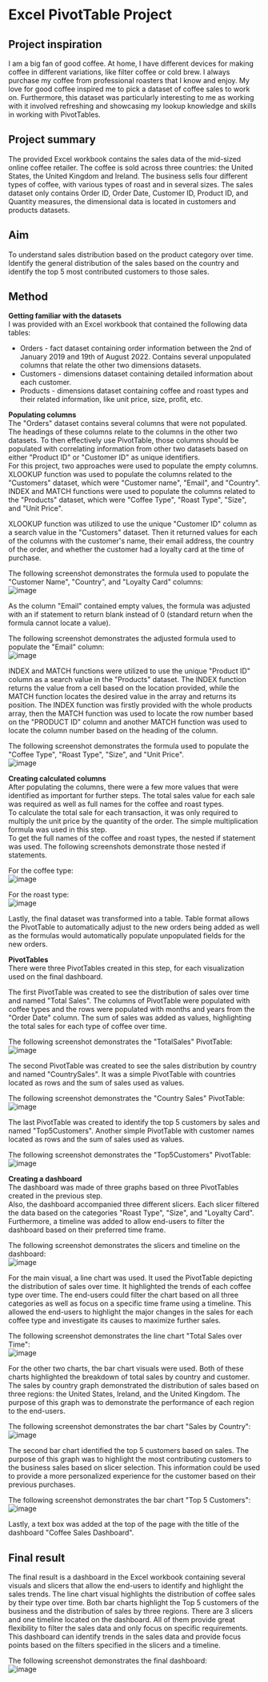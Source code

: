 # Excel PivotTable Project  

## Project inspiration
I am a big fan of good coffee. At home, I have different devices for making coffee in different variations, like filter coffee or cold brew. I always purchase my coffee from professional roasters that I know and enjoy. My love for good coffee inspired me to pick a dataset of coffee sales to work on. Furthermore, this dataset was particularly interesting to me as working with it involved refreshing and showcasing my lookup knowledge and skills in working with PivotTables.  

## Project summary  
The provided Excel workbook contains the sales data of the mid-sized online coffee retailer. The coffee is sold across three countries: the United States, the United Kingdom and Ireland. The business sells four different types of coffee, with various types of roast and in several sizes. The sales dataset only contains Order ID, Order Date, Customer ID, Product ID, and Quantity measures, the dimensional data is located in customers and products datasets.  

## Aim  
To understand sales distribution based on the product category over time. Identify the general distribution of the sales based on the country and identify the top 5 most contributed customers to those sales.  

## Method  
**Getting familiar with the datasets**  
I was provided with an Excel workbook that contained the following data tables:  
* Orders - fact dataset containing order information between the 2nd of January 2019 and 19th of August 2022. Contains several unpopulated columns that relate the other two dimensions datasets.    
* Customers - dimensions dataset containing detailed information about each customer.  
* Products - dimensions dataset containing coffee and roast types and their related information, like unit price, size, profit, etc.  

**Populating columns**  
The "Orders" dataset contains several columns that were not populated. The headings of these columns relate to the columns in the other two datasets. To then effectively use PivotTable, those columns should be populated with correlating information from other two datasets based on either "Product ID" or "Customer ID" as unique identifiers.  
For this project, two approaches were used to populate the empty columns. XLOOKUP function was used to populate the columns related to the "Customers" dataset, which were "Customer name", "Email", and "Country". INDEX and MATCH functions were used to populate the columns related to the "Products" dataset, which were "Coffee Type", "Roast Type", "Size", and "Unit Price".  
  
XLOOKUP function was utilized to use the unique "Customer ID" column as a search value in the "Customers" dataset. Then it returned values for each of the columns with the customer's name, their email address, the country of the order, and whether the customer had a loyalty card at the time of purchase.  
  
The following screenshot demonstrates the formula used to populate the "Customer Name", "Country", and "Loyalty Card" columns:  
![image](https://github.com/user-attachments/assets/711ad818-b967-47b0-922a-c82ebc15d464)  
  
As the column "Email" contained empty values, the formula was adjusted with an if statement to return blank instead of 0 (standard return when the formula cannot locate a value).  
  
The following screenshot demonstrates the adjusted formula used to populate the "Email" column:  
![image](https://github.com/user-attachments/assets/05587259-d8da-4217-93a2-ae0e6264cd35)  
  
INDEX and MATCH functions were utilized to use the unique "Product ID" column as a search value in the "Products" dataset. The INDEX function returns the value from a cell based on the location provided, while the MATCH function locates the desired value in the array and returns its position. The INDEX function was firstly provided with the whole products array, then the MATCH function was used to locate the row number based on the "PRODUCT ID" column and another MATCH function was used to locate the column number based on the heading of the column.  
  
The following screenshot demonstrates the formula used to populate the "Coffee Type", "Roast Type", "Size", and "Unit Price".  
![image](https://github.com/user-attachments/assets/2ca90c02-b1ff-4989-ace6-93458d508562)  
  
**Creating calculated columns**  
After populating the columns, there were a few more values that were identified as important for further steps. The total sales value for each sale was required as well as full names for the coffee and roast types.  
To calculate the total sale for each transaction, it was only required to multiply the unit price by the quantity of the order. The simple multiplication formula was used in this step.  
To get the full names of the coffee and roast types, the nested if statement was used. The following screenshots demonstrate those nested if statements.  
  
For the coffee type:  
![image](https://github.com/user-attachments/assets/599e767f-758c-4a8b-b15a-2522733f4ed6)  

For the roast type:  
![image](https://github.com/user-attachments/assets/ef22ed3e-a0af-418f-89b4-2ee807ce3cfd)  

Lastly, the final dataset was transformed into a table. Table format allows the PivotTable to automatically adjust to the new orders being added as well as the formulas would automatically populate unpopulated fields for the new orders.  

**PivotTables**  
There were three PivotTables created in this step, for each visualization used on the final dashboard.  
  
The first PivotTable was created to see the distribution of sales over time and named "Total Sales". The columns of PivotTable were populated with coffee types and the rows were populated with months and years from the "Order Date" column. The sum of sales was added as values, highlighting the total sales for each type of coffee over time.  
  
The following screenshot demonstrates the "TotalSales" PivotTable:  
![image](https://github.com/user-attachments/assets/aa832bc5-cb33-47f2-a57f-0d3eaea1cc07)  

The second PivotTable was created to see the sales distribution by country and named "CountrySales". It was a simple PivotTable with countries located as rows and the sum of sales used as values.  
  
The following screenshot demonstrates the "Country Sales" PivotTable:  
![image](https://github.com/user-attachments/assets/f2706f69-da94-46a0-97a2-97b289225139)  

The last PivotTable was created to identify the top 5 customers by sales and named "Top5Customers". Another simple PivotTable with customer names located as rows and the sum of sales used as values.  
  
The following screenshot demonstrates the "Top5Customers" PivotTable:  
![image](https://github.com/user-attachments/assets/d41d7624-95bc-4b74-8172-49d3f504bb4d)  

**Creating a dashboard**  
The dashboard was made of three graphs based on three PivotTables created in the previous step.  
Also, the dashboard accompanied three different slicers. Each slicer filtered the data based on the categories "Roast Type", "Size", and "Loyalty Card". Furthermore, a timeline was added to allow end-users to filter the dashboard based on their preferred time frame.  
  
The following screenshot demonstrates the slicers and timeline on the dashboard:  
![image](https://github.com/user-attachments/assets/093705dc-96f9-4f0e-bea6-b0b9a721b755)  
  
For the main visual, a line chart was used. It used the PivotTable depicting the distribution of sales over time. It highlighted the trends of each coffee type over time. The end-users could filter the chart based on all three categories as well as focus on a specific time frame using a timeline. This allowed the end-users to highlight the major changes in the sales for each coffee type and investigate its causes to maximize further sales.  
  
The following screenshot demonstrates the line chart "Total Sales over Time":  
![image](https://github.com/user-attachments/assets/f166d35e-f6b8-4dbe-b2be-49454b32fd68)  

For the other two charts, the bar chart visuals were used. Both of these charts highlighted the breakdown of total sales by country and customer. The sales by country graph demonstrated the distribution of sales based on three regions: the United States, Ireland, and the United Kingdom. The purpose of this graph was to demonstrate the performance of each region to the end-users.  
  
The following screenshot demonstrates the bar chart "Sales by Country":  
![image](https://github.com/user-attachments/assets/d7ed8555-80ff-4fe2-baef-22936f6fdd2a)  

The second bar chart identified the top 5 customers based on sales. The purpose of this graph was to highlight the most contributing customers to the business sales based on slicer selection. This information could be used to provide a more personalized experience for the customer based on their previous purchases.  
  
The following screenshot demonstrates the bar chart "Top 5 Customers":   
![image](https://github.com/user-attachments/assets/66ea7622-49ad-4ae9-be25-6a46f4ddee0a)  

Lastly, a text box was added at the top of the page with the title of the dashboard "Coffee Sales Dashboard".  

## Final result
The final result is a dashboard in the Excel workbook containing several visuals and slicers that allow the end-users to identify and highlight the sales trends. The line chart visual highlights the distribution of coffee sales by their type over time. Both bar charts highlight the Top 5 customers of the business and the distribution of sales by three regions. There are 3 slicers and one timeline located on the dashboard. All of them provide great flexibility to filter the sales data and only focus on specific requirements. This dashboard can identify trends in the sales data and provide focus points based on the filters specified in the slicers and a timeline.  

The following screenshot demonstrates the final dashboard:  
![image](https://github.com/user-attachments/assets/f2093ef7-a619-4ce5-9c54-e7cd36401e23)












